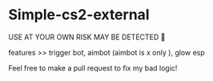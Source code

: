 # Simple-cs2-external

USE AT YOUR OWN RISK MAY BE DETECTED 🔴

features >> trigger bot, aimbot (aimbot is x only ), glow esp

Feel free to make a pull request to fix my bad logic!

